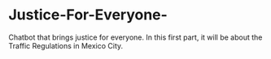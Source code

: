 # Justice-For-Everyone-
Chatbot that brings justice for everyone. In this first part, it will be about the Traffic Regulations in Mexico City. 
